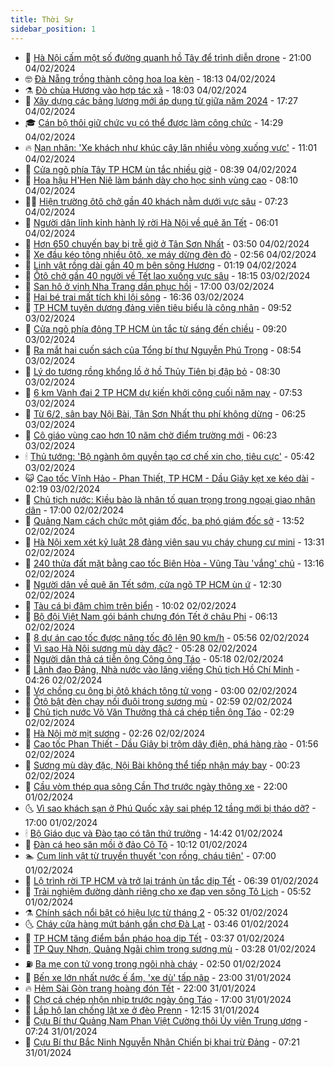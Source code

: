 ```yaml
---
title: Thời Sự
sidebar_position: 1
---
```


<!-- vnexpress-thoi-su:START -->
- 🦒 [Hà Nội cấm một số đường quanh hồ Tây để trình diễn drone](https://vnexpress.net/ha-noi-cam-mot-so-duong-quanh-ho-tay-de-trinh-dien-drone-4708691.html) - 21:00 04/02/2024
- 🤓 [Đà Nẵng trồng thành công hoa loa kèn](https://vnexpress.net/da-nang-trong-thanh-cong-hoa-loa-ken-4708705.html) - 18:13 04/02/2024
- ⚗️ [Đò chùa Hương vào hợp tác xã](https://vnexpress.net/do-chua-huong-vao-hop-tac-xa-4708702.html) - 18:03 04/02/2024
- 🌊 [Xây dựng các bảng lương mới áp dụng từ giữa năm 2024](https://vnexpress.net/xay-dung-cac-bang-luong-moi-ap-dung-tu-giua-nam-2024-4708703.html) - 17:27 04/02/2024
- 🎓 [Cán bộ thôi giữ chức vụ có thể được làm công chức](https://vnexpress.net/can-bo-thoi-giu-chuc-vu-co-the-duoc-lam-cong-chuc-4708673.html) - 14:29 04/02/2024
- 🔥 [Nạn nhân: &#39;Xe khách như khúc cây lăn nhiều vòng xuống vực&#39;](https://vnexpress.net/nan-nhan-xe-khach-nhu-khuc-cay-lan-nhieu-vong-xuong-vuc-4708564.html) - 11:01 04/02/2024
- 🦏 [Cửa ngõ phía Tây TP HCM ùn tắc nhiều giờ](https://vnexpress.net/cua-ngo-phia-tay-tp-hcm-un-tac-nhieu-gio-4708617.html) - 08:39 04/02/2024
- 👺 [Hoa hậu H&#39;Hen Niê làm bánh dày cho học sinh vùng cao](https://vnexpress.net/hoa-hau-h-hen-nie-lam-banh-day-cho-hoc-sinh-vung-cao-4708532.html) - 08:10 04/02/2024
- 🧑‍🏫 [Hiện trường ôtô chở gần 40 khách nằm dưới vực sâu](https://vnexpress.net/hien-truong-oto-cho-gan-40-khach-nam-duoi-vuc-sau-4708580.html) - 07:23 04/02/2024
- 🚦 [Người dân lỉnh kỉnh hành lý rời Hà Nội về quê ăn Tết](https://vnexpress.net/nguoi-dan-linh-kinh-hanh-ly-roi-ha-noi-ve-que-an-tet-4708571.html) - 06:01 04/02/2024
- 🎉 [Hơn 650 chuyến bay bị trễ giờ ở Tân Sơn Nhất](https://vnexpress.net/hon-650-chuyen-bay-bi-tre-gio-o-tan-son-nhat-4708549.html) - 03:50 04/02/2024
- 🦒 [Xe đầu kéo tông nhiều ôtô, xe máy dừng đèn đỏ](https://vnexpress.net/xe-dau-keo-tong-nhieu-oto-xe-may-dung-den-do-4708535.html) - 02:56 04/02/2024
- 🤗 [Linh vật rồng dài gần 40 m bên sông Hương](https://vnexpress.net/linh-vat-rong-dai-gan-40-m-ben-song-huong-4708473.html) - 01:19 04/02/2024
- 💼 [Ôtô chở gần 40 người về Tết lao xuống vực sâu](https://vnexpress.net/oto-cho-gan-40-nguoi-ve-tet-lao-xuong-vuc-sau-4708483.html) - 18:15 03/02/2024
- 🤩 [San hô ở vịnh Nha Trang dần phục hồi](https://vnexpress.net/san-ho-o-vinh-nha-trang-dan-phuc-hoi-4708345.html) - 17:00 03/02/2024
- 🤡 [Hai bé trai mất tích khi lội sông](https://vnexpress.net/hai-be-trai-mat-tich-khi-loi-song-4708467.html) - 16:36 03/02/2024
- 💯 [TP HCM tuyên dương đảng viên tiêu biểu là công nhân](https://vnexpress.net/tp-hcm-tuyen-duong-dang-vien-tieu-bieu-la-cong-nhan-4708403.html) - 09:52 03/02/2024
- 👺 [Cửa ngõ phía đông TP HCM ùn tắc từ sáng đến chiều](https://vnexpress.net/cua-ngo-phia-dong-tp-hcm-un-tac-tu-sang-den-chieu-4708390.html) - 09:20 03/02/2024
- 🌮 [Ra mắt hai cuốn sách của Tổng bí thư Nguyễn Phú Trọng](https://vnexpress.net/ra-mat-hai-cuon-sach-cua-tong-bi-thu-nguyen-phu-trong-4708393.html) - 08:54 03/02/2024
- 🥸 [Lý do tượng rồng khổng lồ ở hồ Thủy Tiên bị đập bỏ](https://vnexpress.net/ly-do-tuong-rong-khong-lo-o-ho-thuy-tien-bi-dap-bo-4708329.html) - 08:30 03/02/2024
- 🐻 [6 km Vành đai 2 TP HCM dự kiến khởi công cuối năm nay](https://vnexpress.net/6-km-vanh-dai-2-tp-hcm-du-kien-khoi-cong-cuoi-nam-nay-4708386.html) - 07:53 03/02/2024
- 👀 [Từ 6/2, sân bay Nội Bài, Tân Sơn Nhất thu phí không dừng](https://vnexpress.net/tu-6-2-san-bay-noi-bai-tan-son-nhat-thu-phi-khong-dung-4708134.html) - 06:25 03/02/2024
- 🤔 [Cô giáo vùng cao hơn 10 năm chờ điểm trường mới](https://vnexpress.net/co-giao-vung-cao-hon-10-nam-cho-diem-truong-moi-4708280.html) - 06:23 03/02/2024
- 🕯 [Thủ tướng: &#39;Bộ ngành ôm quyền tạo cơ chế xin cho, tiêu cực&#39;](https://vnexpress.net/thu-tuong-bo-nganh-om-quyen-tao-co-che-xin-cho-tieu-cuc-4708342.html) - 05:42 03/02/2024
- 😺 [Cao tốc Vĩnh Hảo - Phan Thiết, TP HCM - Dầu Giây kẹt xe kéo dài](https://vnexpress.net/cao-toc-vinh-hao-phan-thiet-tp-hcm-dau-giay-ket-xe-keo-dai-4708286.html) - 02:19 03/02/2024
- 🦆 [Chủ tịch nước: Kiều bào là nhân tố quan trọng trong ngoại giao nhân dân](https://vnexpress.net/chu-tich-nuoc-kieu-bao-la-nhan-to-quan-trong-trong-ngoai-giao-nhan-dan-4708191.html) - 17:00 02/02/2024
- 🧰 [Quảng Nam cách chức một giám đốc, ba phó giám đốc sở](https://vnexpress.net/quang-nam-cach-chuc-mot-giam-doc-ba-pho-giam-doc-so-4708174.html) - 13:52 02/02/2024
- 🦍 [Hà Nội xem xét kỷ luật 28 đảng viên sau vụ cháy chung cư mini](https://vnexpress.net/ha-noi-xem-xet-ky-luat-28-dang-vien-sau-vu-chay-chung-cu-mini-4708173.html) - 13:31 02/02/2024
- 🧰 [240 thửa đất mặt bằng cao tốc Biên Hòa - Vũng Tàu &#39;vắng&#39; chủ](https://vnexpress.net/240-thua-dat-mat-bang-cao-toc-bien-hoa-vung-tau-vang-chu-4707956.html) - 13:16 02/02/2024
- 💃 [Người dân về quê ăn Tết sớm, cửa ngõ TP HCM ùn ứ](https://vnexpress.net/nguoi-dan-ve-que-an-tet-som-cua-ngo-tp-hcm-un-u-4708166.html) - 12:30 02/02/2024
- 🧰 [Tàu cá bị đâm chìm trên biển](https://vnexpress.net/tau-ca-bi-dam-chim-tren-bien-4708112.html) - 10:02 02/02/2024
- 🚀 [Bộ đội Việt Nam gói bánh chưng đón Tết ở châu Phi](https://vnexpress.net/bo-doi-viet-nam-goi-banh-chung-don-tet-o-chau-phi-4707984.html) - 06:13 02/02/2024
- 🎊 [8 dự án cao tốc được nâng tốc độ lên 90 km/h](https://vnexpress.net/8-du-an-cao-toc-duoc-nang-toc-do-len-90-km-h-4708007.html) - 05:56 02/02/2024
- 🤭 [Vì sao Hà Nội sương mù dày đặc?](https://vnexpress.net/vi-sao-ha-noi-suong-mu-day-dac-4707998.html) - 05:28 02/02/2024
- 🤗 [Người dân thả cá tiễn ông Công ông Táo](https://video.vnexpress.net/nguoi-dan-tha-ca-tien-ong-cong-ong-tao-4708000.html) - 05:18 02/02/2024
- 🌈 [Lãnh đạo Đảng, Nhà nước vào lăng viếng Chủ tịch Hồ Chí Minh](https://vnexpress.net/lanh-dao-dang-nha-nuoc-vao-lang-vieng-chu-tich-ho-chi-minh-4707970.html) - 04:26 02/02/2024
- 🦣 [Vợ chồng cụ ông bị ôtô khách tông tử vong](https://vnexpress.net/vo-chong-cu-ong-bi-oto-khach-tong-tu-vong-4707906.html) - 03:00 02/02/2024
- 🎡 [Ôtô bật đèn chạy nối đuôi trong sương mù](https://video.vnexpress.net/oto-bat-den-chay-noi-duoi-trong-suong-mu-4707912.html) - 02:59 02/02/2024
- 🦏 [Chủ tịch nước Võ Văn Thưởng thả cá chép tiễn ông Táo](https://vnexpress.net/chu-tich-nuoc-vo-van-thuong-tha-ca-chep-tien-ong-tao-4707899.html) - 02:29 02/02/2024
- 🎊 [Hà Nội mờ mịt sương](https://vnexpress.net/ha-noi-mo-mit-suong-4707885.html) - 02:26 02/02/2024
- 🫶 [Cao tốc Phan Thiết - Dầu Giây bị trộm dây điện, phá hàng rào](https://vnexpress.net/cao-toc-phan-thiet-dau-giay-bi-trom-day-dien-pha-hang-rao-4707777.html) - 01:56 02/02/2024
- 🤔 [Sương mù dày đặc, Nội Bài không thể tiếp nhận máy bay](https://vnexpress.net/suong-mu-day-dac-noi-bai-khong-the-tiep-nhan-may-bay-4707830.html) - 00:23 02/02/2024
- 🤠 [Cầu vòm thép qua sông Cần Thơ trước ngày thông xe](https://vnexpress.net/cau-vom-thep-qua-song-can-tho-truoc-ngay-thong-xe-4706758.html) - 22:00 01/02/2024
- 🌜 [Vì sao khách sạn ở Phú Quốc xây sai phép 12 tầng mới bị tháo dỡ?](https://vnexpress.net/vi-sao-khach-san-o-phu-quoc-xay-sai-phep-12-tang-moi-bi-thao-do-4707189.html) - 17:00 01/02/2024
- 🕯 [Bộ Giáo dục và Đào tạo có tân thứ trưởng](https://vnexpress.net/bo-giao-duc-va-dao-tao-co-tan-thu-truong-4707790.html) - 14:42 01/02/2024
- 🤔 [Đàn cá heo săn mồi ở đảo Cô Tô](https://vnexpress.net/dan-ca-heo-san-moi-o-dao-co-to-4707765.html) - 10:12 01/02/2024
- 🏊 [Cụm linh vật từ truyền thuyết &#39;con rồng, cháu tiên&#39;](https://vnexpress.net/cum-linh-vat-tu-truyen-thuyet-con-rong-chau-tien-4707404.html) - 07:00 01/02/2024
- 🌮 [Lộ trình rời TP HCM và trở lại tránh ùn tắc dịp Tết](https://vnexpress.net/lo-trinh-roi-tp-hcm-va-tro-lai-tranh-un-tac-dip-tet-4707653.html) - 06:39 01/02/2024
- 🫣 [Trải nghiệm đường dành riêng cho xe đạp ven sông Tô Lịch](https://video.vnexpress.net/trai-nghiem-duong-danh-rieng-cho-xe-dap-ven-song-to-lich-4707661.html) - 05:52 01/02/2024
- ⚗️ [Chính sách nổi bật có hiệu lực từ tháng 2](https://vnexpress.net/chinh-sach-noi-bat-co-hieu-luc-tu-thang-2-4706647.html) - 05:32 01/02/2024
- 🌜 [Cháy cửa hàng mứt bánh gần chợ Đà Lạt](https://vnexpress.net/chay-cua-hang-mut-banh-gan-cho-da-lat-4707547.html) - 03:46 01/02/2024
- 🌁 [TP HCM tăng điểm bắn pháo hoa dịp Tết](https://vnexpress.net/tp-hcm-tang-diem-ban-phao-hoa-dip-tet-4707515.html) - 03:37 01/02/2024
- 🐲 [TP Quy Nhơn, Quảng Ngãi chìm trong sương mù](https://vnexpress.net/tp-quy-nhon-quang-ngai-chim-trong-suong-mu-4707479.html) - 03:28 01/02/2024
- ⛽️ [Ba mẹ con tử vong trong ngôi nhà cháy](https://vnexpress.net/ba-me-con-tu-vong-trong-ngoi-nha-chay-4707501.html) - 02:50 01/02/2024
- 🗽 [Bến xe lớn nhất nước ế ẩm, &#39;xe dù&#39; tấp nập](https://vnexpress.net/ben-xe-lon-nhat-nuoc-e-am-xe-du-tap-nap-4707326.html) - 23:00 31/01/2024
- 🔥 [Hẻm Sài Gòn trang hoàng đón Tết](https://vnexpress.net/hem-sai-gon-trang-hoang-don-tet-4707218.html) - 22:00 31/01/2024
- 💯 [Chợ cá chép nhộn nhịp trước ngày ông Táo](https://vnexpress.net/cho-ca-chep-nhon-nhip-truoc-ngay-ong-tao-4707076.html) - 17:00 31/01/2024
- 🦆 [Lắp hộ lan chống lật xe ở đèo Prenn](https://vnexpress.net/lap-ho-lan-chong-lat-xe-o-deo-prenn-4707373.html) - 12:15 31/01/2024
- 🫣 [Cựu Bí thư Quảng Nam Phan Việt Cường thôi Ủy viên Trung ương](https://vnexpress.net/cuu-bi-thu-quang-nam-phan-viet-cuong-thoi-uy-vien-trung-uong-4679901.html) - 07:24 31/01/2024
- 🤡 [Cựu Bí thư Bắc Ninh Nguyễn Nhân Chiến bị khai trừ Đảng](https://vnexpress.net/cuu-bi-thu-bac-ninh-nguyen-nhan-chien-bi-khai-tru-dang-4706869.html) - 07:21 31/01/2024<!-- vnexpress-thoi-su:END -->